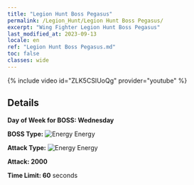 ```yaml
---
title: "Legion Hunt Boss Pegasus"
permalink: /Legion_Hunt/Legion Hunt Boss Pegasus/
excerpt: "Wing Fighter Legion Hunt Boss Pegasus"
last_modified_at: 2023-09-13
locale: en
ref: "Legion Hunt Boss Pegasus.md"
toc: false
classes: wide
---
```



{% include video id="ZLK5CSIUoQg" provider="youtube" %}

## Details

  **Day of Week for BOSS: Wednesday**

  **BOSS Type:** ![Energy](/images/common_sx_icon8.png) Energy

  **Attack Type:** ![Energy](/images/common_sx_icon8.png) Energy

  **Attack: 2000**

  **Time Limit: 60** seconds


